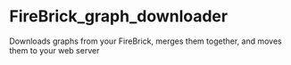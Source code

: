 # FireBrick_graph_downloader
Downloads graphs from your FireBrick, merges them together, and moves them to your web server
